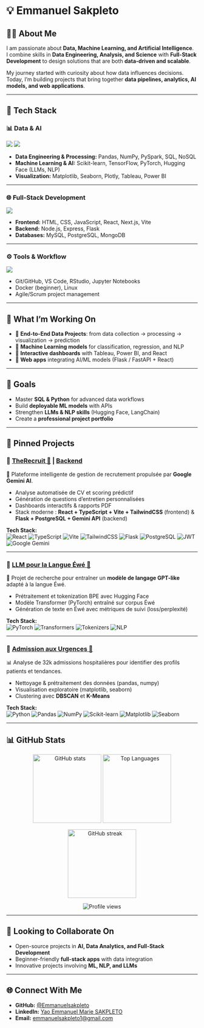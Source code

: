 # 💡 Emmanuel Sakpleto  

## 👨‍💻 About Me  
I am passionate about **Data, Machine Learning, and Artificial Intelligence**.  
I combine skills in **Data Engineering, Analysis, and Science** with **Full-Stack Development** to design solutions that are both **data-driven and scalable**.  

My journey started with curiosity about how data influences decisions. Today, I’m building projects that bring together **data pipelines, analytics, AI models, and web applications**.  

---

## 🚀 Tech Stack  

### 📊 Data & AI  
<p align="left">
  <img src="https://skillicons.dev/icons?i=python,r,mysql,postgres,mongodb,sqlite" />
  <img src="https://skillicons.dev/icons?i=tensorflow,pytorch" />
</p>  

- **Data Engineering & Processing:** Pandas, NumPy, PySpark, SQL, NoSQL  
- **Machine Learning & AI:** Scikit-learn, TensorFlow, PyTorch, Hugging Face (LLMs, NLP)  
- **Visualization:** Matplotlib, Seaborn, Plotly, Tableau, Power BI  

---

### 🌐 Full-Stack Development  
<p align="left">
  <img src="https://skillicons.dev/icons?i=html,css,js,react,nextjs,vite,nodejs,express,flask" />
</p>  

- **Frontend:** HTML, CSS, JavaScript, React, Next.js, Vite  
- **Backend:** Node.js, Express, Flask  
- **Databases:** MySQL, PostgreSQL, MongoDB  

---

### ⚙️ Tools & Workflow  
<p align="left">
  <img src="https://skillicons.dev/icons?i=git,github,vscode,rstudio,linux,docker" />
</p>  

- Git/GitHub, VS Code, RStudio, Jupyter Notebooks  
- Docker (beginner), Linux  
- Agile/Scrum project management  

---

## 📂 What I’m Working On  
- 🔹 **End-to-End Data Projects**: from data collection → processing → visualization → prediction  
- 🔹 **Machine Learning models** for classification, regression, and NLP  
- 🔹 **Interactive dashboards** with Tableau, Power BI, and React  
- 🔹 **Web apps** integrating AI/ML models (Flask / FastAPI + React)  

---

## 🎯 Goals  
- Master **SQL & Python** for advanced data workflows  
- Build **deployable ML models** with APIs  
- Strengthen **LLMs & NLP skills** (Hugging Face, LangChain)  
- Create a **professional project portfolio**  

---

## 📌 Pinned Projects  

### 🔹 [TheRecruit 🚀](https://github.com/Emmanuelsakpleto/LLM_Recrutement_Frontend) | [Backend](https://github.com/Emmanuelsakpleto/LLM_Recrutement_Backend)  
💼 Plateforme intelligente de gestion de recrutement propulsée par **Google Gemini AI**.  
- Analyse automatisée de CV et scoring prédictif  
- Génération de questions d’entretien personnalisées  
- Dashboards interactifs & rapports PDF  
- Stack moderne : **React + TypeScript + Vite + TailwindCSS** (frontend) & **Flask + PostgreSQL + Gemini API** (backend)  

**Tech Stack:**  
![React](https://img.shields.io/badge/React-20232A?style=for-the-badge&logo=react&logoColor=61DAFB) ![TypeScript](https://img.shields.io/badge/TypeScript-007ACC?style=for-the-badge&logo=typescript&logoColor=white) ![Vite](https://img.shields.io/badge/Vite-646CFF?style=for-the-badge&logo=vite&logoColor=FFD62E) ![TailwindCSS](https://img.shields.io/badge/TailwindCSS-38B2AC?style=for-the-badge&logo=tailwind-css&logoColor=white) ![Flask](https://img.shields.io/badge/Flask-000000?style=for-the-badge&logo=flask&logoColor=white) ![PostgreSQL](https://img.shields.io/badge/PostgreSQL-316192?style=for-the-badge&logo=postgresql&logoColor=white) ![JWT](https://img.shields.io/badge/JWT-000000?style=for-the-badge&logo=JSON%20web%20tokens&logoColor=white) ![Google Gemini](https://img.shields.io/badge/Google_Gemini-AECBFA?style=for-the-badge&logo=google&logoColor=black)  

---

### 🔹 [LLM pour la Langue Éwé 🧠](https://github.com/Emmanuelsakpleto/Ewe_text_generation)  
📖 Projet de recherche pour entraîner un **modèle de langage GPT-like** adapté à la langue Éwé.  
- Prétraitement et tokenization BPE avec Hugging Face  
- Modèle Transformer (PyTorch) entraîné sur corpus Éwé  
- Génération de texte en Éwé avec métriques de suivi (loss/perplexité)  

**Tech Stack:**  
![PyTorch](https://img.shields.io/badge/PyTorch-EE4C2C?style=for-the-badge&logo=pytorch&logoColor=white) ![Transformers](https://img.shields.io/badge/Transformers-FFDF00?style=for-the-badge&logo=huggingface&logoColor=black) ![Tokenizers](https://img.shields.io/badge/Tokenizers-FFDF00?style=for-the-badge&logo=huggingface&logoColor=black) ![NLP](https://img.shields.io/badge/NLP-008080?style=for-the-badge&logo=semanticweb&logoColor=white)  

---

### 🔹 [Admission aux Urgences 🏥](https://github.com/Emmanuelsakpleto/Admission-aux-urgences_ML)  
📊 Analyse de 32k admissions hospitalières pour identifier des profils patients et tendances.  
- Nettoyage & prétraitement des données (pandas, numpy)  
- Visualisation exploratoire (matplotlib, seaborn)  
- Clustering avec **DBSCAN** et **K-Means**  

**Tech Stack:**  
![Python](https://img.shields.io/badge/Python-3776AB?style=for-the-badge&logo=python&logoColor=white) ![Pandas](https://img.shields.io/badge/Pandas-150458?style=for-the-badge&logo=pandas&logoColor=white) ![NumPy](https://img.shields.io/badge/Numpy-013243?style=for-the-badge&logo=numpy&logoColor=white) ![Scikit-learn](https://img.shields.io/badge/scikit--learn-F7931E?style=for-the-badge&logo=scikit-learn&logoColor=white) ![Matplotlib](https://img.shields.io/badge/Matplotlib-11557c?style=for-the-badge&logo=matplotlib&logoColor=white) ![Seaborn](https://img.shields.io/badge/Seaborn-4C78A8?style=for-the-badge&logo=python&logoColor=white)  



---

## 📊 GitHub Stats  

<p align="center">
  <img src="https://github-readme-stats.vercel.app/api?username=Emmanuelsakpleto&show_icons=true&theme=radical" alt="GitHub stats" height="180em" />
  <img src="https://github-readme-stats.vercel.app/api/top-langs/?username=Emmanuelsakpleto&layout=compact&theme=radical" alt="Top Languages" height="180em" />
</p>  

<p align="center">
  <img src="https://streak-stats.demolab.com?user=Emmanuelsakpleto&theme=radical" alt="GitHub streak" height="180em" />
</p>  

<p align="center">
  <img src="https://komarev.com/ghpvc/?username=Emmanuelsakpleto&label=Profile%20views&color=blue&style=flat" alt="Profile views" />
</p>  

---

## 🤝 Looking to Collaborate On  
- Open-source projects in **AI, Data Analytics, and Full-Stack Development**  
- Beginner-friendly **full-stack apps** with data integration  
- Innovative projects involving **ML, NLP, and LLMs**  

---

## 🌐 Connect With Me  
- **GitHub:** [@Emmanuelsakpleto](https://github.com/Emmanuelsakpleto)  
- **LinkedIn:** [Yao Emmanuel Marie SAKPLETO](https://www.linkedin.com/in/emmanuelsakpleto)  
- **Email:** emmanuelsakpleto1@gmail.com  
